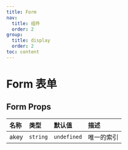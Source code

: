 ```yaml
---
title: Form
nav:
  title: 组件
  order: 2
group:
  title: display
  order: 2
toc: content
---
```


# Form 表单

<!-- ## 简单上手

<code src="./demo/base"></code> -->

## Form Props

| 名称 | 类型     | 默认值      | 描述       |
| :--- | :------- | :---------- | :--------- |
| akey | `string` | `undefined` | 唯一的索引 |
